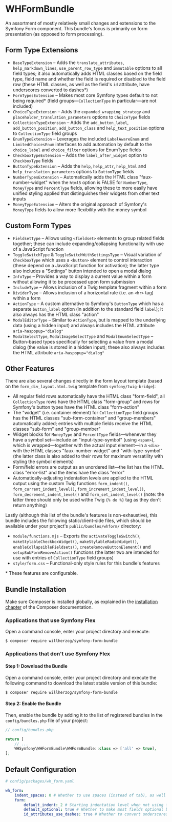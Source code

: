 # WHFormBundle
An assortment of mostly relatively small changes and extensions to the Symfony Form component.
This bundle's focus is primarily on form presentation (as opposed to form processing).

## Form Type Extensions

* `BaseTypeExtension` – Adds the `translate_attributes`, `help_markdown_lines`, `use_parent_row_type` and `immutable` options to all field types; it also automatically adds HTML classes based on the field type, field name and whether the field is required or disabled to the field row (these HTML classes, as well as the field's `id` attribute, have underscores converted to dashes*)
* `FormTypesExtension` – Makes most core Symfony types default to not being required* (field groups—`CollectionType` in particular—are not included)
* `ChoiceTypeExtension` – Adds the `expanded_wrapping_strategy` and `placeholder_translation_parameters` options to `ChoiceType` fields
* `CollectionTypeExtension`  – Adds the `add_button_label`, `add_button_position`, `add_button_class` and `help_text_position` options to `CollectionType` field groups
* `EnumTypeExtension` – Leverages the included `LabelAwareEnum` and `LimitedChoicesEnum` interfaces to add automation by default to the `choice_label` and `choice_filter` options for EnumType fields
* `CheckboxTypeExtension` – Adds the `label_after_widget` option to `CheckboxType` fields
* `ButtonTypeExtension` – Adds the `help`, `help_attr`, `help_html` and `help_translation_parameters` options to `ButtonType` fields
* `NumberTypesExtension` – Automatically adds the HTML class "faux-number-widget" when the `html5` option is FALSE for `NumberType`, `MoneyType` and `PercentType` fields, allowing these to more easily have unified styling applied that distinguishes their widgets from other text inputs
* `MoneyTypeExtension` – Alters the original approach of Symfony's `MoneyType` fields to allow more flexibility with the money symbol

## Custom Form Types

* `FieldsetType` – Allows using `<fieldset>` elements to group related fields together; these can include expanding/collapsing functionality with use of a JavaScript function
* `ToggleSwitchType` & `ToggleSwitchWithSettingsType` – Visual variation of `CheckboxType` which uses a `<button>` element to control interaction (these depend on a JavaScript function for activation); the latter type also includes a "Settings" button intended to open a modal dialog
* `InfoType` – Provides a way to display a current value within a form without allowing it to be processed upon form submission
* `IncludeType` – Allows inclusion of a Twig template fragment within a form
* `DividerType` – Allows inclusion of a horizontal rule (i.e. an `<hr>` tag) within a form
* `ActionType` – A custom alternative to Symfony's `ButtonType` which has a separate `button_label` option (in addition to the standard field `label`); it also always has the HTML class "action"
* `ModalEditorType` – Similar to `ActionType`, but is mapped to the underlying data (using a hidden input) and always includes the HTML attribute `aria-haspopup="dialog"`
* `ModalSelectType`, `ModalImageSelectType` and `ModalEnumSelectType` – Button-based types specifically for selecting a value from a modal dialog (the value is stored in a hidden input); these also always includes the HTML attribute `aria-haspopup="dialog"`

## Other Features

There are also several changes directly in the form layout template (based on the `form_div_layout.html.twig` template from `symfony/twig-bridge`):

* All regular field rows automatically have the HTML class "form-field", all `CollectionType` rows have the HTML class "form-group" and rows for Symfony's button types have the HTML class "form-action"
* The "widget" (i.e. container element) for `CollectionType` field groups has the HTML classes "sub-form-container" and "group-members" automatically added; entries with multiple fields receive the HTML classes "sub-form" and "group-member"
* Widget blocks for `MoneyType` and `PercentType` fields—whenever they have a symbol set—include an "input-type-symbol" (using `<span>`), which is wrapped—together with the actual input element—in a `<div>` with the HTML classes "faux-number-widget" and "with-type-symbol" (the latter class is also added to their rows for maximum versatility with styling the symbol elements)
* Form/field errors are output as an unordered list—the list has the HTML class "error-list" and the items have the class "error"
* Automatically-adjusting indentation levels are applied to the HTML output using the custom Twig functions `form_indent()`, `form_current_indent_level()`, `form_increment_indent_level()`, `form_decrement_indent_level()` and `form_set_indent_level()` (note: the latter three should only be used w/the Twig `{% do %}` tag as they don't return anything)

Lastly (although this list of the bundle's features is non-exhaustive), this bundle includes the following static/client-side files, which should be available under your project's `public/bundles/whform/` directory:

* `module/functions.mjs` – Exports the `activateToggleSwitch()`, `makeStylableCheckboxWidget()`, `makeStylableRadioWidget()`, `enableCollapsibleFieldsets()`, `createRemoveButtonElement()` and `setupSubFormRemoveAction()` functions (the latter two are intended for use with entries of `CollectionType` field groups)
* `style/form.css` – Functional-only style rules for this bundle's features

\* These features are configurable.


## Bundle Installation

Make sure Composer is installed globally, as explained in the
[installation chapter](https://getcomposer.org/doc/00-intro.md)
of the Composer documentation.

### Applications that use Symfony Flex

Open a command console, enter your project directory and execute:

```console
$ composer require willherzog/symfony-form-bundle
```

### Applications that don't use Symfony Flex

#### Step 1: Download the Bundle

Open a command console, enter your project directory and execute the
following command to download the latest stable version of this bundle:

```console
$ composer require willherzog/symfony-form-bundle
```

#### Step 2: Enable the Bundle

Then, enable the bundle by adding it to the list of registered bundles
in the `config/bundles.php` file of your project:

```php
// config/bundles.php

return [
    // ...
    WHSymfony\WHFormBundle\WHFormBundle::class => ['all' => true],
];
```

## Default Configuration

```yaml
# config/packages/wh_form.yaml

wh_form:
    indent_spaces: 0 # Whether to use spaces (instead of tab), as well as how many, for each indentation level
    form:
        default_indent: 2 # Starting indentation level when not using form_set_indent_level(x) (or after calling it without an argument)
        default_optional: true # Whether to make most fields optional by default
        id_attributes_use_dashes: true # Whether to convert underscores in field names to dashes (for use with the HTML "id" attribute on the field widget)
```
